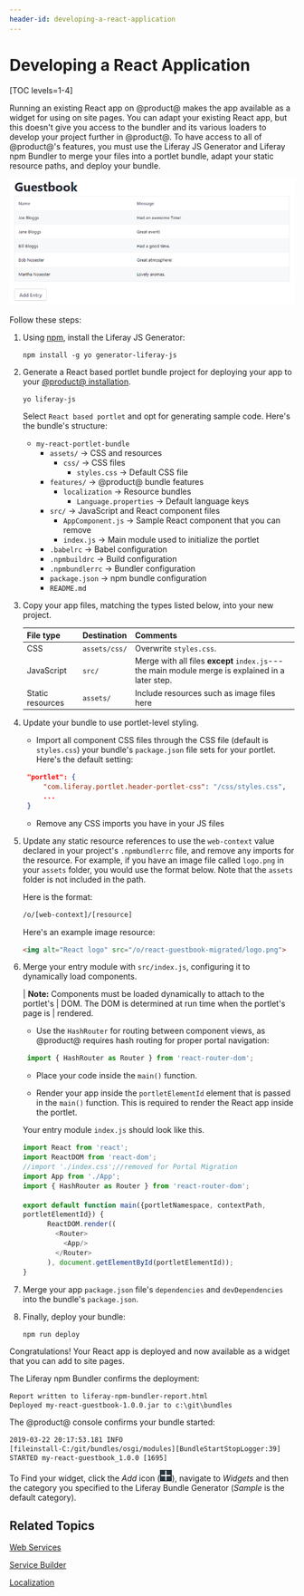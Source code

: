 ```yaml
---
header-id: developing-a-react-application
---
```


# Developing a React Application

[TOC levels=1-4]

Running an existing React app on @product@ makes the app available as a 
widget for using on site pages. You can adapt your existing React app, but this 
doesn't give you access to the bundler and its various loaders to develop your 
project further in @product@. To have access to all of @product@'s features, you 
must use the Liferay JS Generator and Liferay npm Bundler to merge your files 
into a portlet bundle, adapt your static resource paths, and deploy your bundle. 

![Figure 1: Apps like this Guestbook app are easy to migrate to @product@.](../../../images/appdev-react-app-migrated.png)

Follow these steps:

1.  Using [npm](https://www.npmjs.com/), install the Liferay JS Generator:

        npm install -g yo generator-liferay-js

2.  Generate a React based portlet bundle project for deploying your app to 
    your 
    [@product@ installation](/deployment/docs/installing-product). 

        yo liferay-js

    Select `React based portlet` and opt for generating sample code. Here's the 
    bundle's structure: 

    -   `my-react-portlet-bundle`
        -   `assets/` &rarr; CSS and resources
            -   `css/` &rarr; CSS files
                - `styles.css` &rarr; Default CSS file
        -   `features/` &rarr; @product@ bundle features
            -   `localization` &rarr; Resource bundles
                -   `Language.properties` &rarr; Default language keys
        -   `src/` &rarr; JavaScript and React component files
            -   `AppComponent.js` &rarr; Sample React component that you can remove
            -   `index.js` &rarr; Main module used to initialize the portlet
        -   `.babelrc` &rarr; Babel configuration
        -   `.npmbuildrc` &rarr; Build configuration
        -   `.npmbundlerrc` &rarr; Bundler configuration
        -   `package.json` &rarr; npm bundle configuration
        -   `README.md`

3.  Copy your app files, matching the types listed below, into your new project.

    | File type | Destination | Comments |
    | --------- | ----------- | -------- |
    | CSS  | `assets/css/` | Overwrite `styles.css`. |
    | JavaScript | `src/` |  Merge with all files **except** `index.js`---the main module merge is explained in a later step. |
    | Static resources | `assets/` |  Include resources such as image files here |

4.  Update your bundle to use portlet-level styling.

    -   Import all component CSS files through the CSS file (default is 
        `styles.css`) your bundle's `package.json` file sets for your portlet.
        Here's the default setting:

       ```json
        "portlet": {
		    "com.liferay.portlet.header-portlet-css": "/css/styles.css",
            ...
        }
       ```

    -   Remove any CSS imports you have in your JS files

5.  Update any static resource references to use the `web-context` value 
    declared in your project's `.npmbundlerrc`  file, and remove any imports for 
    the resource. For example, if you have an image file called `logo.png` in your 
    `assets` folder, you would use the format below. Note that the `assets` 
    folder is not included in the path.

    Here is the format:
 
    ```html
    /o/[web-context]/[resource]
    ```

    Here's an example image resource:

    ```html
    <img alt="React logo" src="/o/react-guestbook-migrated/logo.png">
    ```

6.  Merge your entry module with `src/index.js`, configuring it to dynamically 
    load components. 

    | **Note:** Components must be loaded dynamically to attach to the portlet's
    | DOM. The DOM is determined at run time when the portlet's page is
    | rendered. 

    -   Use the `HashRouter` for routing between component views, as @product@ 
        requires hash routing for proper portal navigation:
 
       ```javascript
        import { HashRouter as Router } from 'react-router-dom';
       ```

    -   Place your code inside the `main()` function.

    -   Render your app inside the `portletElementId` element that is passed in 
        the `main()` function. This is required to render the React app inside
        the portlet.

    Your entry module `index.js` should look like this. 

    ```javascript
    import React from 'react';
    import ReactDOM from 'react-dom';
    //import './index.css';//removed for Portal Migration
    import App from './App';
    import { HashRouter as Router } from 'react-router-dom';

    export default function main({portletNamespace, contextPath, 
    portletElementId}) {
          ReactDOM.render((
            <Router>
              <App/>
            </Router>
          ), document.getElementById(portletElementId));
    }
    ```

7.  Merge your app `package.json` file's `dependencies` and `devDependencies` 
    into the bundle's `package.json`.
 
8.  Finally, deploy your bundle:

        npm run deploy

Congratulations! Your React app is deployed and now available as a widget that 
you can add to site pages. 

The Liferay npm Bundler confirms the deployment:

    Report written to liferay-npm-bundler-report.html
    Deployed my-react-guestbook-1.0.0.jar to c:\git\bundles

The @product@ console confirms your bundle started: 

    2019-03-22 20:17:53.181 INFO  
    [fileinstall-C:/git/bundles/osgi/modules][BundleStartStopLogger:39] 
    STARTED my-react-guestbook_1.0.0 [1695]

To Find your widget, click the *Add* icon 
(![Add](../../../images/icon-add-app.png)), 
navigate to *Widgets* and then the category you specified to the Liferay Bundle 
Generator (*Sample* is the default category). 

## Related Topics

[Web Services](/docs/7-2/frameworks/-/knowledge_base/f/web-services)

[Service Builder](/docs/7-2/appdev/-/knowledge_base/a/service-builder)

[Localization](/docs/7-2/frameworks/-/knowledge_base/f/localization)
